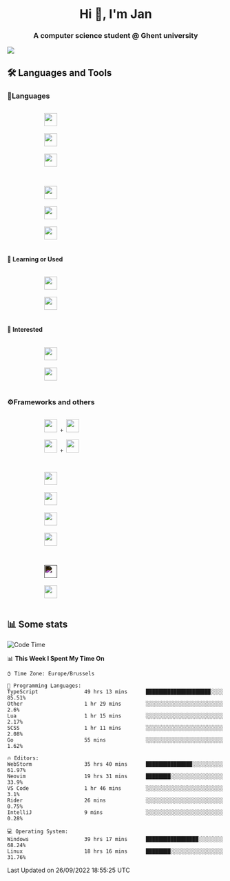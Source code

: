 <h1 align="center">Hi 👋, I'm Jan</h1>
<h3 align="center">A computer science student @ Ghent university</h3>

![](https://komarev.com/ghpvc/?username=NuttyShrimp&style=flat)

<h2>🛠️ Languages and Tools</h2>
<h3>💬Languages</h3>
<div>
    <p>
        <code>
            <img width='30px' src="https://cdn.jsdelivr.net/gh/devicons/devicon/icons/html5/html5-plain.svg">
        </code>
        <code>
            <img width='30px' src="https://cdn.jsdelivr.net/gh/devicons/devicon/icons/sass/sass-original.svg">
        </code>
        <code>
            <img width='30px' src="https://cdn.jsdelivr.net/gh/devicons/devicon/icons/javascript/javascript-plain.svg">
        </code>
    </p>
    <p>
        <code>
            <img width='30px' src="https://cdn.jsdelivr.net/gh/devicons/devicon/icons/typescript/typescript-plain.svg">
        </code>
        <code>
            <img width='30px' src="https://cdn.jsdelivr.net/gh/devicons/devicon/icons/lua/lua-plain-wordmark.svg">
        </code>
        <code>
            <img width='30px' src="https://cdn.jsdelivr.net/gh/devicons/devicon/icons/python/python-original.svg">
        </code>
    </p>
    <h4>🏫 Learning or Used</h4>
    <p>
        <code>
            <img width='30px' src="https://cdn.jsdelivr.net/gh/devicons/devicon/icons/go/go-original-wordmark.svg">
        </code>
        <code>
            <img width='30px' src="https://cdn.jsdelivr.net/gh/devicons/devicon/icons/java/java-original.svg">
        </code>
    </p>
    <h4>💭 Interested</h4>
    <p>
        <code>
            <img width='30px' src="https://cdn.jsdelivr.net/gh/devicons/devicon/icons/csharp/csharp-original.svg">
        </code>
        <code>
            <img width='30px' src="https://cdn.jsdelivr.net/gh/devicons/devicon/icons/rust/rust-plain.svg">
        </code>
    </p>
</div>
<h3>⚙️Frameworks and others</h3>
<div>
    <p>
        <code>
            <img width='30px' src="https://cdn.jsdelivr.net/gh/devicons/devicon/icons/react/react-original.svg"> + <img width='30px' src="https://cdn.jsdelivr.net/gh/devicons/devicon/icons/typescript/typescript-plain.svg">
        </code>
        <code>
            <img width='30px' src="https://cdn.jsdelivr.net/gh/devicons/devicon/icons/vuejs/vuejs-original.svg"> + <img width='30px' src="https://cdn.jsdelivr.net/gh/devicons/devicon/icons/typescript/typescript-plain.svg">
        </code>
    </p>
    <p>
        <code>
            <img width='30px' src="https://cdn.jsdelivr.net/gh/devicons/devicon/icons/nodejs/nodejs-plain.svg">
        </code>
        <code>
            <img width='30px' src="https://cdn.jsdelivr.net/gh/devicons/devicon/icons/mysql/mysql-original.svg">
        </code>
        <code>
            <img width='30px' src="https://cdn.jsdelivr.net/gh/devicons/devicon/icons/postgresql/postgresql-original.svg">
        </code>
        <code>
            <img width='30px' src="https://cdn.jsdelivr.net/gh/devicons/devicon/icons/docker/docker-original.svg">
        </code>
    </p>
        <code>
            <img width='30px' style='filter:invert(1)' src="https://simpleicons.org/icons/intellijidea.svg">
        </code>
        <code>
            <img width='30px' src="https://cdn.jsdelivr.net/gh/devicons/devicon/icons/vscode/vscode-original.svg">
        </code>
    <p>
</div>

<h2>📊 Some stats</h2>

<!--START_SECTION:waka-->
![Code Time](http://img.shields.io/badge/Code%20Time-1%2C776%20hrs%2044%20mins-blue)

📊 **This Week I Spent My Time On** 

```text
⌚︎ Time Zone: Europe/Brussels

💬 Programming Languages: 
TypeScript               49 hrs 13 mins      █████████████████████░░░░   85.51% 
Other                    1 hr 29 mins        ░░░░░░░░░░░░░░░░░░░░░░░░░   2.6% 
Lua                      1 hr 15 mins        ░░░░░░░░░░░░░░░░░░░░░░░░░   2.17% 
SCSS                     1 hr 11 mins        ░░░░░░░░░░░░░░░░░░░░░░░░░   2.08% 
Go                       55 mins             ░░░░░░░░░░░░░░░░░░░░░░░░░   1.62%

🔥 Editors: 
WebStorm                 35 hrs 40 mins      ███████████████░░░░░░░░░░   61.97% 
Neovim                   19 hrs 31 mins      ████████░░░░░░░░░░░░░░░░░   33.9% 
VS Code                  1 hr 46 mins        ░░░░░░░░░░░░░░░░░░░░░░░░░   3.1% 
Rider                    26 mins             ░░░░░░░░░░░░░░░░░░░░░░░░░   0.75% 
IntelliJ                 9 mins              ░░░░░░░░░░░░░░░░░░░░░░░░░   0.28%

💻 Operating System: 
Windows                  39 hrs 17 mins      █████████████████░░░░░░░░   68.24% 
Linux                    18 hrs 16 mins      ████████░░░░░░░░░░░░░░░░░   31.76%

```


 Last Updated on 26/09/2022 18:55:25 UTC
<!--END_SECTION:waka-->